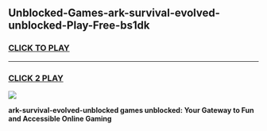 
## Unblocked-Games-ark-survival-evolved-unblocked-Play-Free-bs1dk
<h3>
<a href="https://premium76.site?title=ark-survival-evolved-unblocked&ref=20M">CLICK TO PLAY</a></h3>
<hr>

<h3>
<a href="https://premium76.site?title=ark-survival-evolved-unblocked&ref=20M">CLICK 2 PLAY</a>
  
</h3>

<a href="https://premium76.site?title=ark-survival-evolved-unblocked&ref=19M"><img src="https://clearcache.store/games.png"></a>


**ark-survival-evolved-unblocked games unblocked: Your Gateway to Fun and Accessible Online Gaming**
